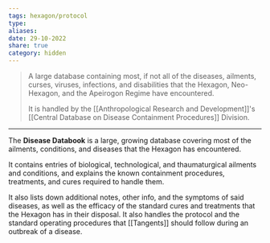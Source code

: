 ```yaml
---
tags: hexagon/protocol
type: 
aliases: 
date: 29-10-2022
share: true
category: hidden
---
```


> A large database containing most, if not all of the diseases, ailments, curses, viruses, infections, and disabilities that the Hexagon, Neo-Hexagon, and the Apeirogon Regime have encountered.
> 
> It is handled by the [[Anthropological Research and Development]]'s [[Central Database on Disease Containment Procedures]] Division.
---

The **Disease Databook** is a large, growing database covering most of the ailments, conditions, and diseases that the Hexagon has encountered. 

It contains entries of biological, technological, and thaumaturgical ailments and conditions, and explains the known containment procedures, treatments, and cures required to handle them.

It also lists down additional notes, other info, and the symptoms of said diseases, as well as the efficacy of the standard cures and treatments that the Hexagon has in their disposal. It also handles the protocol and the standard operating procedures that [[Tangents]] should follow during an outbreak of a disease.